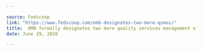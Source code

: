 ```yaml
---

source: Fedscoop
link: "https://www.fedscoop.com/omb-designates-two-more-qsmos/"
title:  OMB formally designates two more quality services management offices
date: June 29, 2020

---
```

